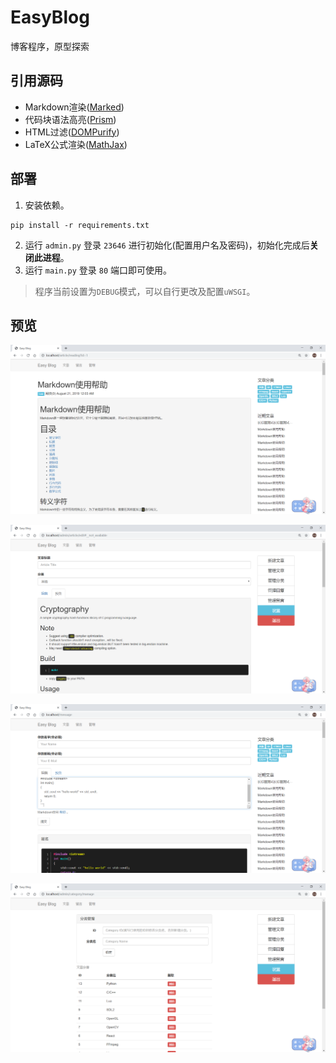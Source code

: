 # EasyBlog
博客程序，原型探索

## 引用源码
* Markdown渲染([Marked](https://github.com/markedjs/marked))
* 代码块语法高亮([Prism](https://github.com/PrismJS/prism))
* HTML过滤([DOMPurify](https://github.com/cure53/DOMPurify))
* LaTeX公式渲染([MathJax](https://github.com/mathjax/MathJax))

## 部署
1. 安装依赖。
```
pip install -r requirements.txt
```
2. 运行 `admin.py` 登录 `23646` 进行初始化(配置用户名及密码)，初始化完成后**关闭此进程**。
3. 运行 `main.py` 登录 `80` 端口即可使用。

> 程序当前设置为`DEBUG`模式，可以自行更改及配置`uWSGI`。

## 预览
![reading](https://github.com/hubenchang0515/resource/blob/master/easy-blog/reading.png?raw=true)

![reading](https://github.com/hubenchang0515/resource/blob/master/easy-blog/edit.png?raw=true)

![reading](https://github.com/hubenchang0515/resource/blob/master/easy-blog/message.png?raw=true)

![reading](https://github.com/hubenchang0515/resource/blob/master/easy-blog/category-manage.png?raw=true)